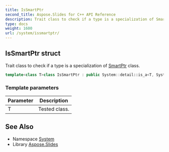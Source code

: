 ```yaml
---
title: IsSmartPtr
second_title: Aspose.Slides for C++ API Reference
description: Trait class to check if a type is a specialization of SmartPtr class.
type: docs
weight: 1600
url: /system/issmartptr/
---
```

## IsSmartPtr struct


Trait class to check if a type is a specialization of [SmartPtr](../smartptr/) class.

```cpp
template<class T>class IsSmartPtr : public System::detail::is_a<T, System::SmartPtr>
```


### Template parameters

| Parameter | Description |
| --- | --- |
| T | Tested class. |

## See Also

* Namespace [System](../)
* Library [Aspose.Slides](../../)